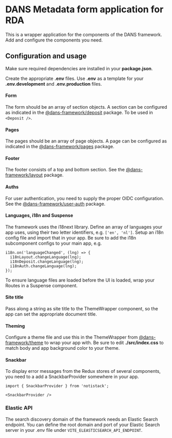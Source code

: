 # DANS Metadata form application for RDA
This is a wrapper application for the components of the DANS framework. Add and configure the components you need.

## Configuration and usage
Make sure required dependencies are installed in your **package.json**.

Create the appropriate **.env** files. Use **.env** as a template for your **.env.development** and **.env.production** files.

#### Form
The form should be an array of section objects. A section can be configured as indicated in the [@dans-framework/deposit](/packages/deposit/README.md) package. To be used in `<Deposit />`.

#### Pages
The pages should be an array of page objects. A page can be configured as indicated in the [@dans-framework/pages](/packages/pages/README.md) package.

#### Footer
The footer consists of a top and bottom section. See the [@dans-framework/layout](/packages/layout/README.md) package.

#### Auths
For user authentication, you need to supply the proper OIDC configuration. See the [@dans-framework/user-auth](/packages/auth/README.md) package.

#### Languages, i18n and Suspense
The framework uses the i18next library. Define an array of languages your app uses, using their two letter identifiers, e.g. `['en', 'nl']`. Setup an i18n config file and import that in your app. Be sure to add the i18n subcomponent configs to your main app, e.g.

    i18n.on('languageChanged', (lng) => {
      i18nLayout.changeLanguage(lng);
      i18nDeposit.changeLanguage(lng);
      i18nAuth.changeLanguage(lng);
    });

To ensure language files are loaded before the UI is loaded, wrap your Routes in a Suspense component.

#### Site title 
Pass along a string as site title to the ThemeWrapper component, so the app can set the appropriate document title.

#### Theming
Configure a theme file and use this in the ThemeWrapper from [@dans-framework/theme](/packages/theme/README.md) to wrap your app with. Be sure to edit **./src/index.css** to match body and app background color to your theme.

#### Snackbar
To display error messages from the Redux stores of several components, you need to a add a SnackbarProvider somewhere in your app.

    import { SnackbarProvider } from 'notistack';

    <SnackbarProvider />

### Elastic API
The search discovery domain of the framework needs an Elastic Search endpoint. You can define the root domain and port of your Elastic Search server in your .env file under `VITE_ELEASTICSEARCH_API_ENDPOINT`.
